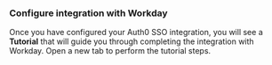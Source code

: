 ### Configure integration with Workday

Once you have configured your Auth0 SSO integration, you will see a **Tutorial** that will guide you through completing the integration with Workday. Open a new tab to perform the tutorial steps.
